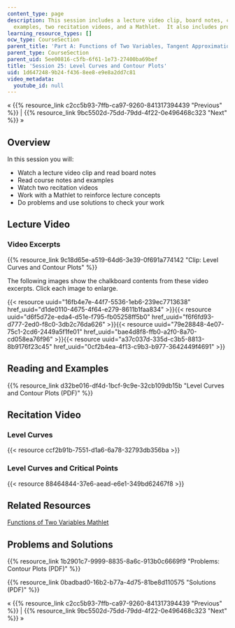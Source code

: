 ```yaml
---
content_type: page
description: This session includes a lecture video clip, board notes, course notes,
  examples, two recitation videos, and a Mathlet.  It also includes problems and solutions.
learning_resource_types: []
ocw_type: CourseSection
parent_title: 'Part A: Functions of Two Variables, Tangent Approximation and Optimization'
parent_type: CourseSection
parent_uid: 5ee00816-c5fb-6f61-1e73-27400ba69bef
title: 'Session 25: Level Curves and Contour Plots'
uid: 1d647248-9b24-f436-8ee8-e9e8a2dd7c81
video_metadata:
  youtube_id: null
---
```


« {{% resource_link c2cc5b93-7ffb-ca97-9260-841317394439 "Previous" %}} | {{% resource_link 9bc5502d-75dd-79dd-4f22-0e496468c323 "Next" %}} »

Overview
--------

In this session you will:

*   Watch a lecture video clip and read board notes
*   Read course notes and examples
*   Watch two recitation videos
*   Work with a Mathlet to reinforce lecture concepts
*   Do problems and use solutions to check your work

Lecture Video
-------------

### Video Excerpts

{{% resource_link 9c18d65e-a519-64d6-3e39-0f691a774142 "Clip: Level Curves and Contour Plots" %}}

The following images show the chalkboard contents from these video excerpts. Click each image to enlarge.

{{< resource uuid="16fb4e7e-44f7-5536-1eb6-239ec7713638" href_uuid="d1de0110-4675-4f64-e279-8611b1faa834" >}}{{< resource uuid="d6f5d72e-eda4-d51e-f795-fb05258ff5b0" href_uuid="f6f6fd93-d777-2ed0-f8c0-3db2c76da626" >}}{{< resource uuid="79e28848-4e07-75c1-2cd6-2449a5f1fe01" href_uuid="bae4d8f8-ffb0-a2f0-8a70-cd058ea76f96" >}}{{< resource uuid="a37c037d-335d-c3b5-8813-8b9176f23c45" href_uuid="0cf2b4ea-4f13-c9b3-b977-3642449f4691" >}}

Reading and Examples
--------------------

{{% resource_link d32be016-df4d-1bcf-9c9e-32cb109db15b "Level Curves and Contour Plots (PDF)" %}}

Recitation Video
----------------

### Level Curves

{{< resource ccf2b91b-7551-d1a6-6a78-32793db356ba >}}

### Level Curves and Critical Points

{{< resource 88464844-37e6-aead-e6e1-349bd62467f8 >}}

Related Resources
-----------------

[Functions of Two Variables Mathlet](./resolveuid/decd93deb5326d13f80373262fc7600c "Open in a new window.")

Problems and Solutions
----------------------

{{% resource_link 1b2901c7-9999-8835-8a6c-913b0c6669f9 "Problems: Contour Plots (PDF)" %}}

{{% resource_link 0badbad0-16b2-b77a-4d75-81be8d110575 "Solutions (PDF)" %}}

« {{% resource_link c2cc5b93-7ffb-ca97-9260-841317394439 "Previous" %}} | {{% resource_link 9bc5502d-75dd-79dd-4f22-0e496468c323 "Next" %}} »
